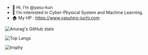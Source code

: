 - 👋 Hi, I’m @yasu-kun
- 👀 I’m interested in Cyber-Physical System and Machine Learning.
- 🏠 My HP : https://www.yasuhiro-iuchi.com

![Anurag's GitHub stats](https://github-readme-stats.vercel.app/api?username=yasu-kun)

![Top Langs](https://github-readme-stats.vercel.app/api/top-langs/?username=yasu-kun&layout=compact)

![trophy](https://github-profile-trophy.vercel.app/?username=yasu-kun)

<!---
yasu-kun/yasu-kun is a ✨ special ✨ repository because its `README.md` (this file) appears on your GitHub profile.
You can click the Preview link to take a look at your changes.
--->
